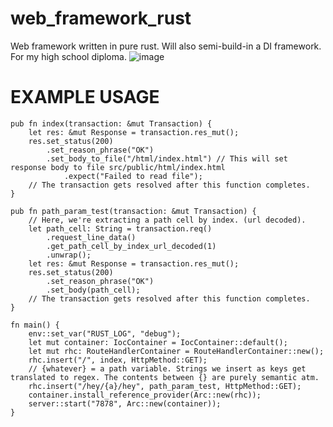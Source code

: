 # web_framework_rust
Web framework written in pure rust. Will also semi-build-in a DI framework. For my high school diploma.
![image](https://user-images.githubusercontent.com/64704277/190867762-dd4165a5-0225-49f1-a296-f9d1daca9308.png)
# EXAMPLE USAGE
```
pub fn index(transaction: &mut Transaction) {
    let res: &mut Response = transaction.res_mut();
    res.set_status(200)
        .set_reason_phrase("OK")
        .set_body_to_file("/html/index.html") // This will set response body to file src/public/html/index.html
            .expect("Failed to read file");
    // The transaction gets resolved after this function completes.
}

pub fn path_param_test(transaction: &mut Transaction) {
    // Here, we're extracting a path cell by index. (url decoded).
    let path_cell: String = transaction.req()
        .request_line_data()
        .get_path_cell_by_index_url_decoded(1)
        .unwrap();
    let res: &mut Response = transaction.res_mut();
    res.set_status(200)
        .set_reason_phrase("OK")
        .set_body(path_cell);
    // The transaction gets resolved after this function completes.
}

fn main() {
    env::set_var("RUST_LOG", "debug");
    let mut container: IocContainer = IocContainer::default();
    let mut rhc: RouteHandlerContainer = RouteHandlerContainer::new();
    rhc.insert("/", index, HttpMethod::GET);
    // {whatever} = a path variable. Strings we insert as keys get translated to regex. The contents between {} are purely semantic atm.
    rhc.insert("/hey/{a}/hey", path_param_test, HttpMethod::GET);
    container.install_reference_provider(Arc::new(rhc));
    server::start("7878", Arc::new(container));
}
```
